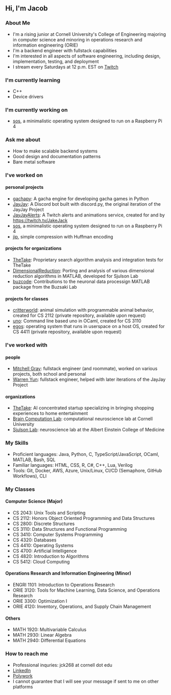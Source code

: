 ## Hi, I'm Jacob

### About Me
- I'm a rising junior at Cornell University's College of Engineering majoring in computer science and minoring in operations research and information engineering (ORIE)
- I'm a backend engineer with fullstack capabilities
- I'm interested in all aspects of software engineering, including design, implementation, testing, and deployment
- I stream every Saturdays at 12 p.m. EST on [Twitch](https://twitch.tv/JakeJack)

### I'm currently learning
- C++
- Device drivers

### I'm currently working on
- [sos](https://github.com/jakejack13/sos), a minimalistic operating system designed to run on a Raspberry Pi 4

### Ask me about
- How to make scalable backend systems
- Good design and documentation patterns
- Bare metal software

### I've worked on
#### personal projects
- [gachapy](https://github.com/jakejack13/gachapy): A gacha engine for developing gacha games in Python
- [JayJay](https://github.com/jakejack13/JayJay-Bot): A Discord bot built with discord<span>.<span>py, the original iteration of the JayJay Project
- [JayJayAlerts](https://github.com/jakejack13/JayJayAlerts): A Twitch alerts and animations service, created for and by https://twitch.tv/JakeJack
- [sos](https://github.com/jakejack13/sos), a minimalistic operating system designed to run on a Raspberry Pi 4
- [jip](https://github.com/jakejack13/jip), simple compression with Huffman encoding
#### projects for organizations
- [TheTake](https://thetake.ai/): Proprietary search algorithm analysis and integration tests for TheTake
- [DimensionalReduction](https://github.com/jakejack13/DimensionalReduction): Porting and analysis of various dimensional reduction algorithms in MATLAB, developed for Sjulson Lab
- [buzcode](https://github.com/buzsakilab/buzcode): Contributions to the neuronal data processign MATLAB package from the Buzsaki Lab
#### projects for classes
- [critterworld](https://github.com/MitchellGray100/Critter-World-README): animal simulation with programmable animal behavior, created for CS 2112 (private repository, available upon request)
- [uno](https://github.com/jakejack13/uno): Command line based uno in OCaml, created for CS 3110
- [egos](https://github.com/MitchellGray100/egos): operating system that runs in userspace on a host OS, created for CS 4411 (private repository, available upon request)


### I've worked with
#### people
- [Mitchell Gray](https://github.com/MitchellGray100): fullstack engineer (and roommate),  worked on various projects, both school and personal
- [Warren Yun](https://github.com/NebuDev14): fullstack engineer, helped with later iterations of the JayJay Project
#### organizations
- [TheTake](https://thetake.ai/): AI concentrated startup specializing in bringing shopping experiences to home entertainment
- [Brain Computation Lab](https://braincomputation.org/): computational neuroscience lab at Cornell University
- [Sjulson Lab](https://sjulsonlab.org/): neuroscience lab at the Albert Einstein College of Medicine

### My Skills
- Proficient languages: Java, Python, C, TypeScript/JavaScript, OCaml, MATLAB, Bash, SQL
- Familiar languages: HTML, CSS, R, C#, C++, Lua, Verilog
- Tools: Git, Docker, AWS, Azure, Unix/Linux, CI/CD (Semaphore, GitHub Workflows), CLI

### My Classes
#### Computer Science (Major)
- CS 2043: Unix Tools and Scripting
- CS 2112: Honors Object Oriented Programming and Data Structures
- CS 2800: Discrete Structures
- CS 3110: Data Structures and Functional Programming
- CS 3410: Computer Systems Programming
- CS 4320: Databases
- CS 4410: Operating Systems
- CS 4700: Artificial Intelligence
- CS 4820: Introduction to Algorithms
- CS 5412: Cloud Computing
#### Operations Research and Information Engineering (Minor)
- ENGRI 1101: Introduction to Operations Research
- ORIE 3120: Tools for Machine Learning, Data Science, and Operations Research
- ORIE 3300: Optimization I
- ORIE 4120: Inventory, Operations, and Supply Chain Management
#### Others
- MATH 1920: Multivariable Calculus
- MATH 2930: Linear Algebra
- MATH 2940: Differential Equations

### How to reach me
- Professional inquries: jck268 at cornell dot edu
- [LinkedIn](https://www.linkedin.com/in/jacob-kerr-4a284215b/)
- [Polywork](https://www.polywork.com/jakejack)
- I cannot guarantee that I will see your message if sent to me on other platforms
